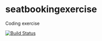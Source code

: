 # seatbookingexercise
Coding exercise

[![Build Status](https://travis-ci.org/bigwillch/seatbookingexercise.svg?branch=master)](https://travis-ci.org/bigwillch/seatbookingexercise)
